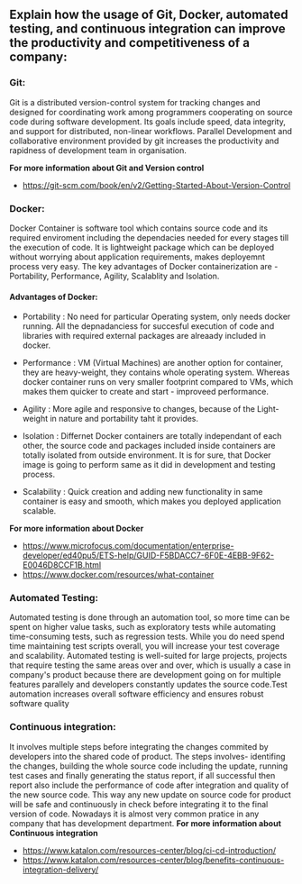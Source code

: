 ## Explain how the usage of Git, Docker, automated testing, and continuous integration can improve the productivity and competitiveness of a company:

### Git:
Git is a distributed version-control system for tracking changes and designed for coordinating work among programmers cooperating on source code during software development. Its goals include speed, data integrity, and support for distributed, non-linear workflows. Parallel Development and collaborative environment provided by git increases the productivity and rapidness of development team in organisation. 

**For more information about Git and Version control**

- https://git-scm.com/book/en/v2/Getting-Started-About-Version-Control


### Docker:
Docker Container is software tool which contains source code and its required enviroment including the dependacies needed for every stages till the execution of code. It is lightweight package which can be deployed without worrying about application requirements, makes deployemnt process very easy. The key advantages of Docker containerization are - Portability, Performance, Agility, Scalablity and Isolation.

#### Advantages of Docker:

* Portability : 
No need for particular Operating system, only needs docker running. All the depnadanciess for succesful execution of code and libraries with required external packages are alreaady included in docker.


* Performance : 
VM (Virtual Machines) are another option for container, they are heavy-weight, they contains whole operating system. Whereas docker container runs on very smaller footprint compared to VMs, which makes them quicker to create and start - improveed performance.

* Agility : 
More agile and responsive to changes, because of the Light-weight in nature and portability taht it provides. 

* Isolation : 
Differnet Docker containers are totally independant of each other, the source code and packages included inside containers are totally isolated from outside environment. It is for sure, that Docker image is going to perform same as it did in development and testing process.


* Scalability : 
Quick creation and adding new functionality in same container is easy and smooth, which makes you deployed application scalable.

**For more information about Docker**
- https://www.microfocus.com/documentation/enterprise-developer/ed40pu5/ETS-help/GUID-F5BDACC7-6F0E-4EBB-9F62-E0046D8CCF1B.html
- https://www.docker.com/resources/what-container

### Automated Testing:
Automated testing is done through an automation tool, so more time can be spent on higher value tasks, such as exploratory tests while automating time-consuming tests, such as regression tests.  While you do need spend time maintaining test scripts overall, you will increase your test coverage and scalability. Automated testing is well-suited for large projects, projects that require testing the same areas over and over, which is usually a case in company's product because there are development going on for multiple features parallely and developers constantly updates the source code.Test automation increases overall software efficiency and ensures robust software quality

### Continuous integration:
It involves multiple steps before integrating the changes commited by developers into the shared code of product. The steps involves- identifing the changes, building the whole source code including the update, running test cases and finally generating the status report, if all successful then report also include the performance of code after integration and quality of the new source code. This way any new update on source code for product will be safe and continuously in check before integrating it to the final version of code. Nowadays it is almost very common pratice in any company that has development department.
**For more information about Continuous integration**

- https://www.katalon.com/resources-center/blog/ci-cd-introduction/
- https://www.katalon.com/resources-center/blog/benefits-continuous-integration-delivery/

